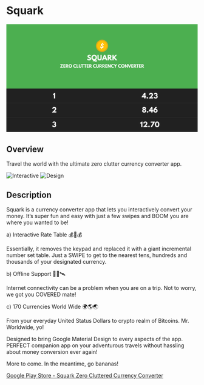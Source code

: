 # Squark

![Overview Header](screenshots/0_header.png?raw=true "Overview Header")

## Overview
Travel the world with the ultimate zero clutter currency converter app.

![Interactive](screenshots/1_interactive.png?raw=true "Interactive")
![Design](screenshots/2_design.png?raw=true "Design")

## Description
Squark is a currency converter app that lets you interactively convert your money. It’s super fun and easy with just a few swipes and BOOM you are where you wanted to be!

a) Interactive Rate Table 💰💱💰

Essentially, it removes the keypad and replaced it with a giant incremental number set table. Just a SWIPE to get to the nearest tens, hundreds and thousands of your designated currency.

b) Offline Support 📡📡🛰️

Internet connectivity can be a problem when you are on a trip. Not to worry, we got you COVERED mate!

c) 170 Currencies World Wide 🌍🌎🌏

From your everyday United Status Dollars to crypto realm of Bitcoins. Mr. Worldwide, yo!

Designed to bring Google Material Design to every aspects of the app. PERFECT companion app on your adventurous travels without hassling about money conversion ever again!

More to come. In the meantime, go bananas!

[Google Play Store - Squark Zero Cluttered Currency Converter](https://play.google.com/store/apps/details?id=com.delacrixmorgan.squark)
